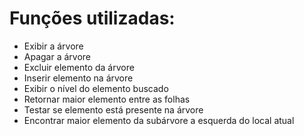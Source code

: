 # Funções utilizadas:
- Exibir a árvore
- Apagar a árvore 
- Excluir elemento da árvore
- Inserir elemento na árvore
- Exibir o nível do elemento buscado
- Retornar maior elemento entre as folhas
- Testar se elemento está presente na árvore
- Encontrar maior elemento da subárvore a esquerda do local atual
